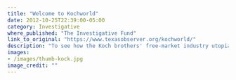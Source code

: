 ```yaml
---
title: "Welcome to Kochworld"
date: 2012-10-25T22:39:00-05:00
category: Investigative
where_published: "The Investigative Fund"
link_to_original: "https://www.texasobserver.org/kochworld/"
description: "To see how the Koch brothers' free-market industry utopia operates, look no further than Corpus Christi, Texas, where the billionaires own two oil refineries."
images: 
- /images/thumb-kock.jpg
image_credit: ""
---
```

